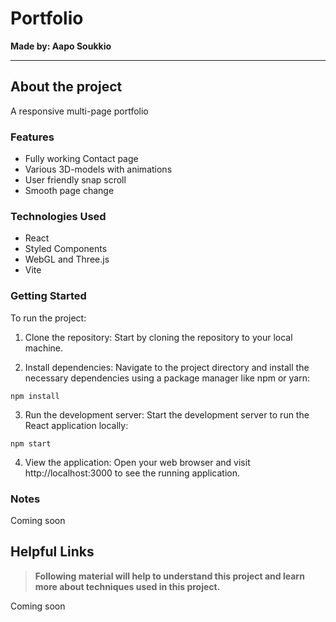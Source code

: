 # Portfolio


**Made by: Aapo Soukkio**

***

## About the project

A responsive multi-page portfolio

### Features

- Fully working Contact page 
- Various 3D-models with animations
- User friendly snap scroll 
- Smooth page change

### Technologies Used

- React
- Styled Components
- WebGL and Three.js
- Vite

### Getting Started

To run the project:

1. Clone the repository: Start by cloning the repository to your local machine.

2. Install dependencies: Navigate to the project directory and install the necessary dependencies using a package manager like npm or yarn:
```
npm install
```

3. Run the development server: Start the development server to run the React application locally:
```
npm start
```

4. View the application: Open your web browser and visit http://localhost:3000 to see the running application.

### Notes

Coming soon

## Helpful Links

> **Following material will help to understand this project and learn more about techniques used in this project.**


Coming soon